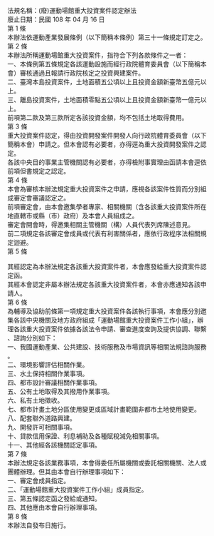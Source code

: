 法規名稱：(廢)運動場館重大投資案件認定辦法  
廢止日期：民國 108 年 04 月 16 日  
第 1 條  
本辦法依運動產業發展條例（以下簡稱本條例）第三十一條規定訂定之。  
第 2 條  
本辦法所稱運動場館重大投資案件，指符合下列各款條件之一者：  
一、本條例第五條規定各該運動設施而經行政院體育委員會（以下簡稱本  
會）審核通過且報請行政院核定之投資興建案件。  
二、臺灣本島投資案件，土地面積五公頃以上且投資金額新臺幣五億元以  
上。  
三、離島投資案件，土地面積零點五公頃以上且投資金額新臺幣一億元以  
上。  
前項第二款及第三款所定各該投資金額，均不包括土地取得費用。  
第 3 條  
重大投資案件認定，得由投資開發案件開發人向行政院體育委員會（以下  
簡稱本會）申請之。但本會認有必要者，亦得逕為重大投資開發案件之認  
定。  
各該中央目的事業主管機關認有必要者，亦得檢附事實理由函請本會逕依  
前項但書規定之認定。  
第 4 條  
本會為審核本辦法規定重大投資案件之申請，應視各該案件性質而分別組  
成審定會審議認定之。  
前項審定會，由本會邀集學者專家、相關機關（含各該重大投資案件所在  
地直轄市或縣（市）政府）及本會人員組成之。  
審定會開會時，得邀集相關主管機關（構）人員代表列席陳述意見。  
前二項規定各該審定會成員或代表有利害關係者，應依行政程序法相關規  
定迴避。  
第 5 條  


其經認定為本辦法規定各該重大投資案件者，本會應發給重大投資案件認  
定函。  
其經本會認定非屬本辦法規定各該重大投資案件者，本會亦應通知各該申  
請人。  
第 6 條  
為輔導及協助前條第一項規定重大投資案件各該執行事項，本會應分別邀  
集各該中央機關及地方政府組成「運動場館重大投資案件工作小組」，辦  
理各該重大投資案件依據各該法令申請、審查進度查詢及提供協調、聯繫  
、諮詢分別如下：  
一、我國運動產業、公共建設、技術服務及市場資訊等相關法規諮詢服務  
。  
二、環境影響評估相關作業。  
三、水土保持相關作業事項。  
四、都市設計審議相關作業事項。  
五、公有土地取得及其撥用作業事項。  
六、私有土地徵收。  
七、都市計畫土地分區使用變更或區域計畫範圍非都市土地使用變更。  
八、配套聯外道路興建。  
九、開發許可相關事項。  
十、貸款信用保證、利息補助及各種賦稅減免相關事項。  
十一、其他經各該機關認定事項。  
第 7 條  
本辦法規定各該業務事項，本會得委任所屬機關或委託相關機關、法人或  
團體辦理。但其由本會自行辦理事項如下：  
一、審定會成員指定。  
二、「運動場館重大投資案件工作小組」成員指定。  
三、第五條認定函之發給或通知。  
四、其他應由本會自行辦理事項。  
第 8 條  
本辦法自發布日施行。  


